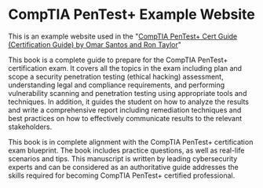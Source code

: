 # CompTIA PenTest+ Example Website

This is an example website used in the "[CompTIA PenTest+ Cert Guide (Certification Guide) by Omar Santos and Ron Taylor](https://www.amazon.com/CompTIA-PenTest-Cert-Guide-Certification/dp/0789760355)"

This book is a complete guide to prepare for the CompTIA PenTest+ certification exam. It covers all the topics in the exam including plan and scope a security penetration testing (ethical hacking) assessment, understanding legal and compliance requirements, and performing vulnerability scanning and penetration testing using appropriate tools and techniques. In addition, it guides the student on how to analyze the results and write a comprehensive report including remediation techniques and best practices on how to effectively communicate results to the relevant stakeholders.

This book is in complete alignment with the CompTIA PenTest+ certification exam blueprint. The book includes practice questions, as well as real-life scenarios and tips. This manuscript is written by leading cybersecurity experts and can be considered as an authoritative guide addresses the skills required for becoming CompTIA PenTest+ certified professional.
